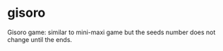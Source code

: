 # gisoro
Gisoro game: similar to mini-maxi game but the seeds number does not  change until the ends.
